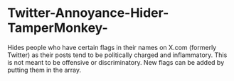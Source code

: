 # Twitter-Annoyance-Hider-TamperMonkey-
Hides people who have certain flags in their names on X.com (formerly Twitter) as their posts tend to be politically charged and inflammatory. This is not meant to be offensive or discriminatory.
New flags can be added by putting them in the array.
